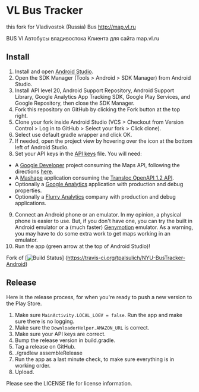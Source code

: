 VL Bus Tracker
===============
this fork for Vladivostok (Russia) Bus http://map.vl.ru

BUS Vl Автобусы владивостока
Клиента для сайта map.vl.ru


Install
-------
1. Install and open [Android Studio](https://developer.android.com/sdk/installing/studio.html).
2. Open the SDK Manager (Tools > Android > SDK Manager) from Android Studio.
3. Install API level 20, Android Support Repository, Android Support Library, Google Analytics App 
Tracking SDK, Google Play Services, and Google Repository, then close the SDK Manager.
4. Fork this repository on GitHub by clicking the Fork button at the top right.
5. Clone your fork inside Android Studio (VCS > Checkout from Version Control > Log in to GitHub > 
Select your fork > Click clone).
6. Select use default gradle wrapper and click OK.
7. If needed, open the project view by hovering over the icon at the bottom left of Android Studio.
8. Set your API keys in the 
[API keys](../master/NYUBusTracker/src/main/res/values/api-keys.xml) file. You will need:
  * A [Google Developer](https://console.developers.google.com) project consuming the Maps API,
  following the directions 
  [here](https://developers.google.com/maps/documentation/android/start#get_an_android_certificate_and_the_google_maps_api_key).
  * A [Mashape](https://www.mashape.com) application consuming the 
  [Transloc OpenAPI 1.2 API](https://www.mashape.com/transloc/openapi-1-2).
  * Optionally a [Google Analytics](http://www.google.com/analytics/) application with production 
  and debug properties.
  * Optionally a [Flurry Analytics](http://www.flurry.com/) company with production and debug 
  applications.
9. Connect an Android phone or an emulator. In my opinion, a physical phone is easier to use. But,
if you don't have one, you can try the built in Android emulator or a (much faster) 
[Genymotion](http://www.genymotion.com/) emulator. As a warning, you may have to do some extra work 
to get maps working in an emulator.
10. Run the app (green arrow at the top of Android Studio)!

Fork of [![Build Status](https://travis-ci.org/tpalsulich/NYU-BusTracker-Android.svg?branch=master)]
(https://travis-ci.org/tpalsulich/NYU-BusTracker-Android)

Release
-------
Here is the release process, for when you're ready to push a new version to the Play Store.

1. Make sure `MainActivity.LOCAL_LOGV = false`. Run the app and make sure there is no logging.
2. Make sure the `DownloaderHelper.AMAZON_URL` is correct.
3. Make sure your API keys are correct.
4. Bump the release version in build.gradle.
5. Tag a release on GitHub.
6. ./gradlew assembleRelease
7. Run the app as a last minute check, to make sure everything is in working order.
8. Upload.

Please see the LICENSE file for license information.